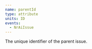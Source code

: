 ```yaml
---
name: parentId
type: attribute
units: ID
events:
  - NrAiIssue
---
```


The unique identifier of the parent issue.